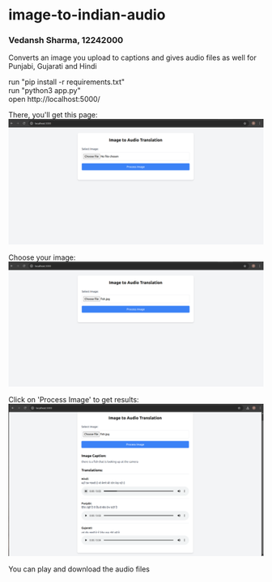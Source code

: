 # image-to-indian-audio
### Vedansh Sharma, 12242000
Converts an image you upload to captions and gives audio files as well for Punjabi, Gujarati and Hindi

run "pip install -r requirements.txt" \
run "python3 app.py" \
open http://localhost:5000/

There, you'll get this page:
![Alt text](first.png)

Choose your image:
![Alt text](choose_image.png)

Click on 'Process Image' to get results:
![Alt text](done.png)

You can play and download the audio files

